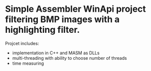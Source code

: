 # Simple Assembler WinApi project filtering BMP images with a highlighting filter.
Projcet includes:
* implementation in C++ and MASM as DLLs
* multi-threading with ability to choose number of threads
* time measuring
